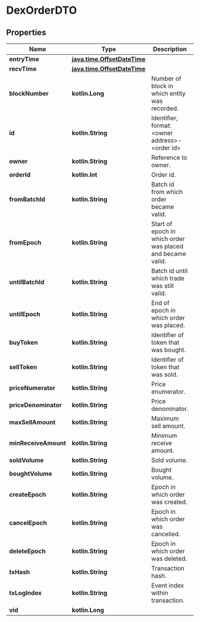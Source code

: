 
# DexOrderDTO

## Properties
Name | Type | Description | Notes
------------ | ------------- | ------------- | -------------
**entryTime** | [**java.time.OffsetDateTime**](java.time.OffsetDateTime.md) |  |  [optional]
**recvTime** | [**java.time.OffsetDateTime**](java.time.OffsetDateTime.md) |  |  [optional]
**blockNumber** | **kotlin.Long** | Number of block in which entity was recorded. |  [optional]
**id** | **kotlin.String** | Identifier, format: &lt;owner address&gt;-&lt;order id&gt; |  [optional]
**owner** | **kotlin.String** | Reference to owner. |  [optional]
**orderId** | **kotlin.Int** | Order id. |  [optional]
**fromBatchId** | **kotlin.String** | Batch id from which order became valid. |  [optional]
**fromEpoch** | **kotlin.String** | Start of epoch in which order was placed and became valid. |  [optional]
**untilBatchId** | **kotlin.String** | Batch id until which trade was still valid. |  [optional]
**untilEpoch** | **kotlin.String** | End of epoch in which order was placed. |  [optional]
**buyToken** | **kotlin.String** | Identifier of token that was bought. |  [optional]
**sellToken** | **kotlin.String** | Identifier of token that was sold. |  [optional]
**priceNumerator** | **kotlin.String** | Price enumerator. |  [optional]
**priceDenominator** | **kotlin.String** | Price denominator. |  [optional]
**maxSellAmount** | **kotlin.String** | Maximum sell amount. |  [optional]
**minReceiveAmount** | **kotlin.String** | Minimum receive amount. |  [optional]
**soldVolume** | **kotlin.String** | Sold volume. |  [optional]
**boughtVolume** | **kotlin.String** | Bought volume. |  [optional]
**createEpoch** | **kotlin.String** | Epoch in which order was created. |  [optional]
**cancelEpoch** | **kotlin.String** | Epoch in which order was cancelled. |  [optional]
**deleteEpoch** | **kotlin.String** | Epoch in which order was deleted. |  [optional]
**txHash** | **kotlin.String** | Transaction hash. |  [optional]
**txLogIndex** | **kotlin.String** | Event index within transaction. |  [optional]
**vid** | **kotlin.Long** |  |  [optional]



